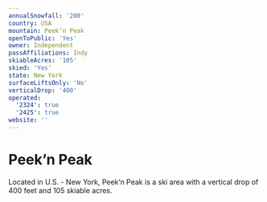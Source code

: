 ```yaml
---
annualSnowfall: '200'
country: USA
mountain: Peek’n Peak
openToPublic: 'Yes'
owner: Independent
passAffiliations: Indy
skiableAcres: '105'
skied: 'Yes'
state: New York
surfaceLiftsOnly: 'No'
verticalDrop: '400'
operated:
  '2324': true
  '2425': true
website: ''
---
```



# Peek’n Peak

Located in U.S. - New York, Peek’n Peak is a ski area with a vertical drop of 400 feet and 105 skiable acres.
